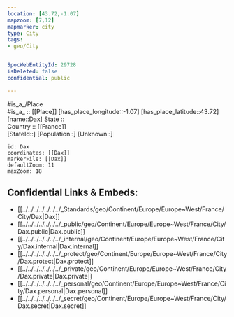 ```yaml
---
location: [43.72,-1.07] 
mapzoom: [7,12] 
mapmarker: city 
type: City
tags:
- geo/City


SpocWebEntityId: 29728
isDeleted: false
confidential: public

---
```

#is_a_/Place  
#is_a_ :: [[Place]] 
[has_place_longitude::-1.07] 
[has_place_latitude::43.72] 
[name::Dax] 
State ::  
Country :: [[France]]  
[StateId::] 
[Population::] 
[Unknown::] 


```leaflet
id: Dax
coordinates: [[Dax]] 
markerFile: [[Dax]] 
defaultZoom: 11 
maxZoom: 18
```


## Confidential Links & Embeds: 
- [[../../../../../../../_Standards/geo/Continent/Europe/Europe~West/France/City/Dax|Dax]] 
- [[../../../../../../../_public/geo/Continent/Europe/Europe~West/France/City/Dax.public|Dax.public]] 
- [[../../../../../../../_internal/geo/Continent/Europe/Europe~West/France/City/Dax.internal|Dax.internal]] 
- [[../../../../../../../_protect/geo/Continent/Europe/Europe~West/France/City/Dax.protect|Dax.protect]] 
- [[../../../../../../../_private/geo/Continent/Europe/Europe~West/France/City/Dax.private|Dax.private]] 
- [[../../../../../../../_personal/geo/Continent/Europe/Europe~West/France/City/Dax.personal|Dax.personal]] 
- [[../../../../../../../_secret/geo/Continent/Europe/Europe~West/France/City/Dax.secret|Dax.secret]] 

